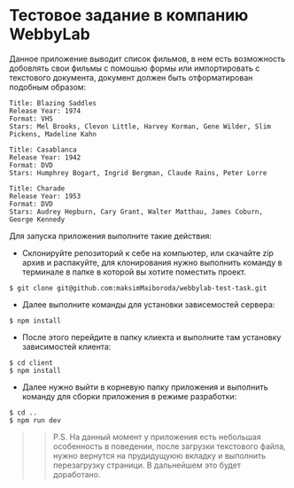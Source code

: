 #  Тестовое задание в компанию WebbyLab

Данное приложение выводит список фильмов, 
в нем есть возможность добовлять свои фильмы с помошью формы
или импортировать с текстового документа, документ должен 
быть  отформатирован подобным образом:

```
Title: Blazing Saddles
Release Year: 1974
Format: VHS
Stars: Mel Brooks, Clevon Little, Harvey Korman, Gene Wilder, Slim Pickens, Madeline Kahn

Title: Casablanca
Release Year: 1942
Format: DVD
Stars: Humphrey Bogart, Ingrid Bergman, Claude Rains, Peter Lorre

Title: Charade
Release Year: 1953
Format: DVD
Stars: Audrey Hepburn, Cary Grant, Walter Matthau, James Coburn, George Kennedy
```

Для запуска приложения выполните такие действия:

* Склонируйте репозиторий к себе на компьютер, или скачайте zip архив и распакуйте,
для клонирования нужно выполнить команду в терминале в папке в которой вы хотите поместить проект.
```
$ git clone git@github.com:maksimMaiboroda/webbylab-test-task.git
```
* Далее выполните команды для установки зависемостей сервера:
```
$ npm install
```
* После этого перейдите в папку клиекта и выполните там установку зависимостей клиента:
```
$ cd client
$ npm install
```
* Далее нужно выйти в корневую папку приложения и выполнить команду для сборки приложения 
в режиме разработки:
```
$ cd ..
$ npm run dev
```


>>P.S. На данный момент у приложения есть небольшая особенность в поведении, 
>>после загрузки текстового файла, нужно вернутся на прудидущуюю вкладку и выполнить перезагрузку страници.
>>В дальнейшем это будет доработано.

